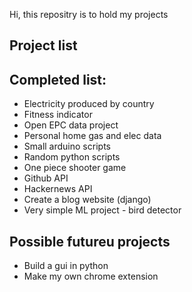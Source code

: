 Hi, this repositry is to hold my projects

Project list
----

Completed list:
---
- Electricity produced by country
- Fitness indicator
- Open EPC data project
- Personal home gas and elec data
- Small arduino scripts
- Random python scripts
- One piece shooter game
- Github API
- Hackernews API
- Create a blog website (django)
- Very simple ML project - bird detector

Possible futureu projects
---
- Build a gui in python
- Make my own chrome extension
